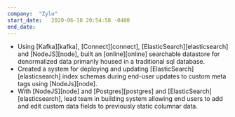 ```yaml
---
company:  "Zylo"
start_date:   2020-06-18 20:54:58 -0400
end_date:
---
```

* Using [Kafka][kafka], [Connect][connect], [ElasticSearch][elasticsearch] and [NodeJS][node], built an [online][online] 
  searchable datastore for denormalized data primarily housed in a traditional sql database.
* Created a system for deploying and updating [ElasticSearch][elasticsearch] index schemas during end-user updates to 
  custom meta tags using [NodeJs][node].
* With [NodeJS][node] and [Postgres][postgres] and [ElasticSearch][elasticsearch], lead team in building system allowing
  end users to add and edit custom data fields to previously static columnar data.
